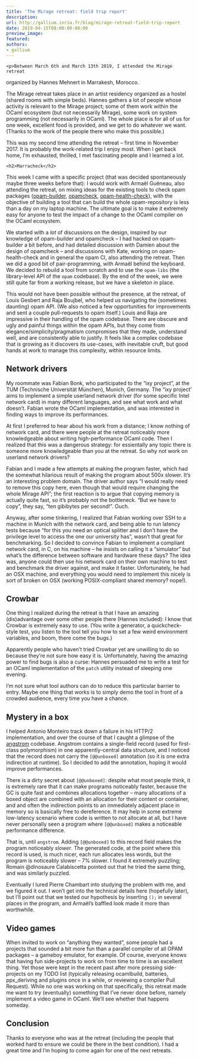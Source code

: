 ```yaml
---
title: 'The Mirage retreat: field trip report'
description:
url: http://gallium.inria.fr/blog/mirage-retreat-field-trip-report
date: 2019-04-15T08:00:00-00:00
preview_image:
featured:
authors:
- gallium
---
```




    <p>Between March 6th and March 13th 2019, I attended the Mirage retreat
organized by Hannes Mehnert in Marrakesh, Morocco.</p>
<p>The Mirage retreat takes place in an artist residency organized as a
hostel (shared rooms with simple beds). Hannes gathers a lot of people
whose activity is relevant to the Mirage project; some of them work
within the OCaml ecosystem (but not necessarily Mirage), some work on
system programming (not necessarily in OCaml). The whole place is for
all of us for one week, excellent food is provided, and we get to do
whatever we want. (Thanks to the work of the people there who make this
possible.)</p>
<p>This was my second time attending the retreat &ndash; first time in
November 2017. It is probably the work-related trip I enjoy most. When I
get back home, I&rsquo;m exhausted, thrilled, I met fascinating people and I
learned a lot.</p>


    

    <h2>Marracheck</h2>
<p>This week I came with a specific project (that was decided
spontaneously maybe three weeks before that): I would work with Arma&euml;l
Gu&eacute;neau, also attending the retreat, on mixing ideas for the existing
tools to check opam packages (<a href="https://github.com/OCamlPro/opam-builder">opam-builder</a>, <a href="https://github.com/damiendoligez/opamcheck">opamcheck</a>, <a href="https://github.com/kit-ty-kate/opam-health-check">opam-health-check</a>),
with the objective of building a tool that can build the whole
opam-repository is less than a day on my laptop machine. The ultimate
goal is to make it extremely easy for anyone to test the impact of a
change to the OCaml compiler on the OCaml ecosystem.</p>
<p>We started with a <em>lot</em> of discussions on the design, inspired
by our knowledge of opam-builder and opamcheck &ndash; I had hacked on
opam-builder a bit before, and had detailed discussion with Damien about
the design of opamcheck &ndash; and discussions with Kate, working on
opam-health-check and in general the opam CI, also attending the
retreat. Then we did a good bit of pair-programming, with Arma&euml;l behind
the keyboard. We decided to rebuild a tool from scratch and to use the
<code>opam-libs</code> (the library-level API of the <code>opam</code>
codebase). By the end of the week, we were still quite far from a
working release, but we have a skeleton in place.</p>
<p>This would not have been possible without the presence, at the
retreat, of Louis Gesbert and Raja Boujbel, who helped us navigating the
(sometimes daunting) opam API. (We also noticed a few opportunities for
improvements and sent a couple pull-requests to opam itself.) Louis and
Raja are impressive in their handling of the opam codebase. There are
obscure and ugly and painful things within the opam APIs, but they come
from elegance/simplicity/pragmatism compromises that they made,
understand well, and are consistently able to justify. It feels like a
complex codebase that is growing as it discovers its use-cases, with
inevitable cruft, but good hands at work to manage this complexity,
within resource limits.</p>
<h2>Network drivers</h2>
<p>My roommate was Fabian Bonk, who participated to the &ldquo;ixy project&rdquo;,
at the TUM (Technische Universit&auml;t M&uuml;nchen), Munich, Germany. The &ldquo;ixy
project&rsquo; aims to implement a simple userland network driver (for some
specific Intel network card) in many different languages, and see what
work and what doesn&rsquo;t. Fabian wrote the OCaml implementation, and was
interested in finding ways to improve its performances.</p>
<p>At first I preferred to hear about his work from a distance; I know
nothing of network card, and there were people at the retreat noticeably
more knowledgeable about writing high-performance OCaml code. Then I
realized that this was a dangerous strategy: for essientally any topic
there is someone more knowledgeable than you at the retreat. So why not
work on userland network drivers?</p>
<p>Fabian and I made a few attempts at making the program faster, which
had the somewhat hilarious result of making the program about 500x
slower. It&rsquo;s an interesting problem domain. The driver author says &ldquo;I
would really need to remove this copy here, even though that would
require changing the whole Mirage API&rdquo;; the first reaction is to argue
that copying memory is actually quite fast, so it&rsquo;s probably not the
bottleneck. &ldquo;But we have to copy&rdquo;, they say, &ldquo;ten gibibytes per
second!&rdquo;. Ouch.</p>
<p>Anyway, after some tinkering, I realized that Fabian working over SSH
to a machine in Munich with the network card, and being able to run
latency tests because &ldquo;for this you need an optical splitter and I don&rsquo;t
have the privilege level to access the one our university has&rdquo;, wasn&rsquo;t
that great for benchmarking. So I decided to convince Fabian to
implement a compliant network card, in C, on his machine &ndash; he insists on
calling it a &ldquo;simulator&rdquo; but what&rsquo;s the difference between software and
hardware these days? The idea was, anyone could then use his network
card on their own machine to test and benchmark the driver against, and
make it faster. Unfortunately, he had an OSX machine, and everything you
would need to implement this nicely is sort of broken on OSX (working
POSIX-compliant shared memory? nope!).</p>
<h2>Crowbar</h2>
<p>One thing I realized during the retreat is that I have an amazing
(dis)advantage over some other people there (Hannes included): I know
that Crowbar is extremely easy to use. (You write a generator, a
quickcheck-style test, you listen to the tool tell you how to set a few
weird environment variables, and boom, there come the bugs.)</p>
<p>Apparently people who haven&rsquo;t tried Crowbar yet are unwilling to do
so because they&rsquo;re not sure how easy it is. Unfortunately, having the
amazing power to find bugs is also a curse: Hannes persuaded me to write
a test for an OCaml implementation of the <code>patch</code> utility
instead of sleeping one evening.</p>
<p>I&rsquo;m not sure what tool authors can do to reduce this particular
barrier to entry. Maybe one thing that works is to simply demo the tool
in front of a crowded audience, every time you have a chance.</p>
<h2>Mystery in a box</h2>
<p>I helped Antonio Monteiro track down a failure in his HTTP/2
implementation, and over the course of that I caught a glimpse of the <a href="https://github.com/inhabitedtype/angstrom">angstrom</a> codebase.
Angstrom contains a single-field record (used for first-class
polymorphism) in one apparently-central data structure, and I noticed
that the record does not carry the <code>[@@unboxed]</code> annotation
(so it is one extra indirection at runtime). So I decided to add the
annotation, hoping it would improve performances.</p>
<p>There is a dirty secret about <code>[@@unboxed]</code>: despite what
most people think, it is extremely rare that it can make programs
noticeably faster, because the GC is quite fast and combines allocations
together &ndash; many allocations of a boxed object are combined with an
allocation for their content or container, and and often the indirection
points to an immediately adjacent place in memory so is basically free
to dereference. It may help in some extreme low-latency scenario where
code is written to not allocate at all, but I have never personally seen
a program where <code>[@@unboxed]</code> makes a noticeable performance
difference.</p>
<p>That is, until <code>angstrom</code>. Adding <code>[@@unboxed]</code>
to this record field makes the program noticeably <em>slower</em>. The
generated code, at the point where this record is used, is much nicer,
each run allocates less words, but the program is noticeably slower &ndash; 7%
slower. I found it extremely puzzling; Romain <span class="citation" data-cites="dinosaure">@dinosaure</span> Calabiscetta pointed out that
he tried the same thing, and was similarly puzzled.</p>
<p>Eventually I lured Pierre Chambart into studying the problem with me,
and we figured it out. I won&rsquo;t get into the technical details here
(hopefully later), but I&rsquo;ll point out that we tested our hypothesis by
inserting <code>();</code> in several places in the program, and
Arma&euml;l&rsquo;s baffled look made it more than worthwhile.</p>
<h2>Video games</h2>
<p>When invited to work on &ldquo;anything they wanted&rdquo;, some people had a
projects that sounded a bit more fun than a parallel compiler of all
OPAM packages &ndash; a gameboy emulator, for example. Of course, everyone
knows that having fun side-projects to work on from time to time is an
excellent thing. Yet those were kept in the recent past after more
pressing side-projects on my TODO list (typically releasing ocamlbuild,
batteries, ppx_deriving and plugins once in a while, or reviewing a
compiler Pull Request). While no one was working on that specifically,
this retreat made me want to try (eventually) something that I&rsquo;ve never
done before, namely implement a video game in OCaml. We&rsquo;ll see whether
that happens someday.</p>
<h2>Conclusion</h2>
<p>Thanks to everyone who was at the retreat (including the people that
worked hard to ensure we could be there in the best condition). I had a
great time and I&rsquo;m hoping to come again for one of the next
retreats.</p>



